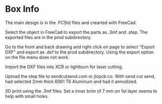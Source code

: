 # Box Info

The main design is in the .FCStd files and crearted with FreeCad.

Select the object in FreeCad to export the parts as .3mf and .step. The
exported files are in the prod subdirectory.

Go to the front and back drawing and right click on page to select
"Export DXF" and export as .dxf to the prod subdirectory. Using the
export option on the file menu does not work.

Import the DXF files into XCR or lightburn for laser cutting.

Upload the step file to sendcutsend.com or jlcpcb.co. With send cut
send, had selected 2mm thick 6061 T6 Aluminum and had it annodized.

3D print using the .3mf files. Set a inner brim of 7 mm on 1st layer
seems to help with small holes.

